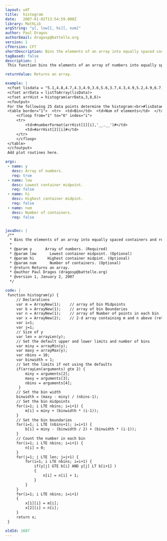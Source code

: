 ```yaml
---
layout: udf
title:  histogram
date:   2007-01-02T13:54:59.000Z
library: MathLib
argString: "y[, low][, hi][, num]"
author: Paul Dragos
authorEmail: dragosp@battelle.org
version: 1
cfVersion: CF7
shortDescription: Bins the elements of an array into equally spaced containers and returns the number of elements in each container.
tagBased: false
description: |
 This function bins the elements of an array of numbers into equally spaced containers and returns the number of elements in each container.  X = HISTOGRAM(Y) bins the elements of Y into 10 equally spaced containers.  X = HISTOGRAM(Y,LOW,HI,NUM) bins the elements of Y into NUM equally spaced containers where the lowest container's midpoint is LOW and the highest container's midpoint is HI.  Returns a 2-D array containing the number of elements in each container and the mid-point of each container.  Use a bar chart to plot the resulting histogram.

returnValue: Returns an array.

example: |
 <cfset lisdata = "5.1,4.8,4.7,4.3,4.9,3.6,5.6,3.7,4.3,4.9,5.2,4.9,6.7,6.6,5.6,5.1,4.2,4.5,3.6,4.6,4.5,6.8,5.8,5.1,4.7">
 <cfset arrData = listToArray(lisData)>
 <cfset arrHist = histogram(arrData,3,8,6)>
 <cfoutput>
 For the following 25 data points determine the histogram:<br>#lisData#<br>
 <table border="1">  <tr>  <td>Bin</td>  <td>Num of elements</td>  </tr>
     <cfloop from="1" to="6" index="i">
     <tr> 
         <td>#numberFormat(arrHist[1][i],'__.__')#</td>
         <td>#arrHist[2][i]#</td>
     </tr>
     </cfloop>
 </table>
 </cfoutput>
 Add plot routines here.

args:
 - name: y
   desc: Array of numbers.
   req: true
 - name: low
   desc: Lowest container midpoint.
   req: false
 - name: hi
   desc: Highest container midpint.
   req: false
 - name: num
   desc: Number of containers.
   req: false


javaDoc: |
 /**
  * Bins the elements of an array into equally spaced containers and returns the number of elements in each container.
  * 
  * @param y      Array of numbers. (Required)
  * @param low      Lowest container midpoint. (Optional)
  * @param hi      Highest container midpint. (Optional)
  * @param num      Number of containers. (Optional)
  * @return Returns an array. 
  * @author Paul Dragos (dragosp@battelle.org) 
  * @version 1, January 2, 2007 
  */

code: |
 function histogram(y) {
     // Declarations
     var m = ArrayNew(1);    // array of bin Midpoints
     var b = ArrayNew(1);    // array of bin Boundaries
     var n = ArrayNew(1);    // array of Number of points in each bin
     var x = ArrayNew(2);    // 2-d array containing m and n above (returned)
     var i=1; 
     var j=1; 
     // Size of y
     var len = arrayLen(y);
     // Set the default upper and lower limits and number of bins
     var miny = arrayMin(y);
     var maxy = arrayMax(y);
     var nbins = 10;
     var binwidth = 1;
     // Set the limits if not using the defaults
     if(arrayLen(arguments) gte 2) {
         miny = arguments[2];
         maxy = arguments[3];
         nbins = arguments[4];
      }
     // Set the bin width
     binwidth = (maxy - miny) / (nbins-1);
     // Set the bin midpoints
     for(i=1; i LTE nbins; i=i+1) {
         m[i] = miny + (binwidth * (i-1));
     }
     // Set the bin boundaries
     for(i=1; i LTE (nbins+1); i=i+1) {
         b[i] = miny - (binwidth / 2) + (binwidth * (i-1));
     }
     // Count the number in each bin
     for(i=1; i LTE nbins; i=i+1) {
         n[i] = 0;  
     }
     for(j=1; j LTE len; j=j+1) {
         for(i=1; i LTE nbins; i=i+1) {
             if(y[j] GTE b[i] AND y[j] LT b[i+1] ) 
             {
                 n[i] = n[i] + 1;
             }
         }
     }
     for(i=1; i LTE nbins; i=i+1) 
     {  
         x[1][i] = m[i];  
         x[2][i] = n[i];  
     }
     return x;
 }

oldId: 1607
---
```


